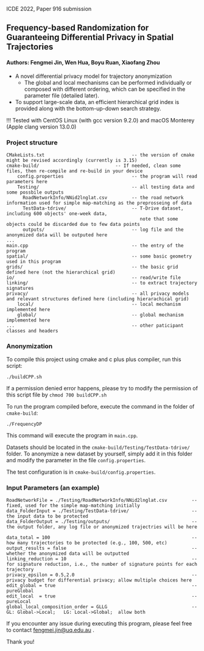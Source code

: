 ICDE 2022, Paper 916 submission
## Frequency-based Randomization for Guaranteeing Differential Privacy in Spatial Trajectories
#### Authors: Fengmei Jin, Wen Hua, Boyu Ruan, Xiaofang Zhou

- A novel differential privacy model for trajectory anonymization
    - The global and local mechanisms can be performed individually or composed with different ordering, which can be specified in the parameter file (detailed later).
- To support large-scale data, an efficient hierarchical grid index is provided along with the bottom-up-down search strategy.

!!! Tested with CentOS Linux (with gcc version 9.2.0) and macOS Monterey (Apple clang version 13.0.0) 

### Project structure

    CMakeLists.txt                                -- the version of cmake might be revised accordingly (currently is 3.15)
    cmake-build/                            -- If needed, clean some files, then re-compile and re-build in your device
        config.properties                         -- the program will read parameters here
        Testing/                                  -- all testing data and some possbile outputs
          RoadNetworkInfo/NNid2lnglat.csv         -- the road network information used for simple map-matching as the preprosseing of data
          TestData-tdrive/                        -- T-Drive dataset, including 600 objects' one-week data,
                                                     note that some objects could be discarded due to few data points
          outputs/                                -- log file and the anonymized data will be outputed here
    ...                 
    main.cpp                                      -- the entry of the program
    spatial/                                      -- some basic geometry used in this program
    grids/                                        -- the basic grid defined here (not the hierarchical grid)
    io/                                           -- read/write file
    linking/                                      -- to extract trajectory signatures
    privacy/                                      -- all privacy models and relevant structures defined here (including hierarachical grid)
        local/                                    -- local mechanism implemented here
        global/                                   -- global mechanism implemented here
    ...                                           -- other paticipant classes and headers

### Anonymization

To compile this project using cmake and c plus plus compiler, run this script:

    ./buildCPP.sh

If a permission denied error happens, please try to modify the permission of this script file by `chmod 700 buildCPP.sh`

To run the program compiled before, execute the command in the folder of `cmake-build`:

    ./FrequencyDP

This command will execute the program in `main.cpp`.

Datasets should be located in the `cmake-build/Testing/TestData-tdrive/` folder. To anonymize a new dataset by yourself, simply add it in this folder and modify the parameter in the file `config.properties`.

The test configuration is in `cmake-build/config.properties`. 

### Input Parameters (an example)

    RoadNetworkFile = ./Testing/RoadNetworkInfo/NNid2lnglat.csv         -- fixed, used for the simple map-matching initially
    data_FolderInput = ./Testing/TestData-tdrive/                       -- the input data to be protected
    data_FolderOutput = ./Testing/outputs/                              -- the output folder, any log file or anonymized trajectries will be here

    data_total = 100                                                    -- how many trajectories to be protected (e.g., 100, 500, etc)
    output_results = false                                              -- whether the anonymized data will be outputted
    linking_reduction = 10                                              -- for signature reduction, i.e., the number of signature points for each trajectory
    privacy_epsilon = 0.5,2.0                                           -- privacy budget for differential privacy; allow multiple choices here
    edit_global = true                                                  -- pureGlobal
    edit_local  = true                                                  -- pureLocal
    global_local_composition_order = GLLG                               -- GL: Global->Local;   LG: Local->Global;  allow both

If you encounter any issue during executing this program, please feel free to contact fengmei.jin@uq.edu.au .

Thank you!
